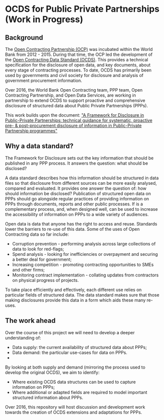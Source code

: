 # OCDS for Public Private Partnerships (Work in Progress)

## Background

The [Open Contracting Partnership (OCP)](http://www.open-contracting.org) was incubated within the World Bank from 2012 - 2015. During that time, the OCP led the development of the [Open Contracting Data Standard (OCDS)](http://standard.open-contracting.org). This provides a technical specification for the disclosure of open data, and key documents, about every stage of contracting processes. To date, OCDS has primarily been used by governments and civil society for disclosure and analysis of government procurement information. 

Over 2016, the World Bank Open Contracting team, PPP team, Open Contracting Partnership, and Open Data Services, are working in partnership to extend OCDS to support proactive and comprehensive disclosure of structured data about Public Private Partnerships (PPPs).

This work builds upon the document: ["A Framework for Disclosure in Public-Private Partnerships: technical guidance for systematic, proactive pre- & post-procurement disclosure of information in Public-Private Partnership programmes"](http://www.worldbank.org/en/topic/publicprivatepartnerships/brief/a-framework-for-disclosure-in-public-private-partnership-projects)

## Why a data standard?

The Framework for Disclosure sets out the key information that should be published in any PPP process. It answers the question: what should be disclosed?

A data standard describes how this information should be structured in data files so that disclosure from different sources can be more easily analysed, compared and evaluated. It provides one answer the question of: how should information be disclosed? 
Publication of structured open data on PPPs should go alongside regular practices of providing information on PPPs through documents, reports and other public processes. If is a complementary process, and, when designed well, can be used to increase the accessibility of information on PPPs to a wide variety of audiences.

Open data is data that anyone has the right to access and reuse. Standards lower the barriers to re-use of this data. Some of the uses of Open Contracting data so far include:

* Corruption prevention - performing analysis across large collections of data to look for red-flags;
* Spend analysis - looking for inefficiencies or overpayment and securing a better deal for government;
* Increasing competition - promoting contracting opportunities to SMEs and other firms;
* Monitoring contract implementation - collating updates from contractors on physical progress of projects.

To take place efficiently and effectively, each different use relies on particular fields of structured data. The data standard makes sure that those making disclosures provide this data in a form which aids these many re-uses. 

## The work ahead
Over the course of this project we will need to develop a deeper understanding of:

* Data supply: the current availability of structured data about PPPs;
* Data demand: the particular use-cases for data on PPPs.
* 
By looking at both supply and demand (mirroring the process used to develop the original OCDS), we aim to identify:

* Where existing OCDS data structures can be used to capture information on PPPs;
* Where additional or adapted fields are required to model important structured information about PPPs.

Over 2016, this repository will host discussion and development work towards the creation of OCDS extensions and adaptations for PPPs. 

